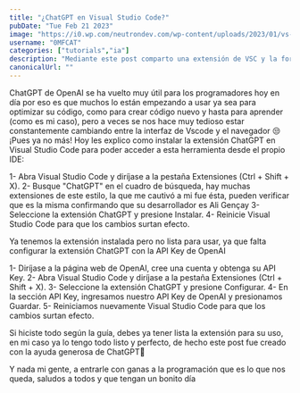```yaml
---
title: "¿ChatGPT en Visual Studio Code?"
pubDate: "Tue Feb 21 2023"
image: "https://i0.wp.com/neutrondev.com/wp-content/uploads/2023/01/vs-code-chat-gpt-extension.jpg?resize=1024%2C576&ssl=1"
username: "0MFCAT"
categories: ["tutorials","ia"]
description: "Mediante este post comparto una extensión de VSC y la forma de configurarla que nos permitirá usar ChatGPT sin tener que salir de dicha IDE"
canonicalUrl: ""
---
```


ChatGPT de OpenAI se ha vuelto muy útil para los programadores hoy en día por eso es que muchos lo están empezando a usar ya sea para optimizar su código, como para crear código nuevo y hasta para aprender (como es mi caso), pero a veces se nos hace muy tedioso estar constantemente cambiando entre la interfaz de Vscode y el navegador 😒 
¡Pues ya no más! Hoy les explico como instalar la extensión ChatGPT en Visual Studio Code para poder acceder a esta herramienta desde el propio IDE:

1- Abra Visual Studio Code y diríjase a la pestaña Extensiones (Ctrl + Shift + X).
2- Busque "ChatGPT" en el cuadro de búsqueda, hay muchas extensiones de este estilo, la que me cautivó a mi fue ésta, pueden verificar que es la misma confirmando que su desarrollador es Ali Gençay
3- Seleccione la extensión ChatGPT y presione Instalar.
4- Reinicie Visual Studio Code para que los cambios surtan efecto.

Ya tenemos la extensión instalada pero no lista para usar, ya que falta configurar la extensión ChatGPT con la API Key de OpenAI

1- Diríjase a la página web de OpenAI, cree una cuenta y obtenga su API Key.
2- Abra Visual Studio Code y diríjase a la pestaña Extensiones (Ctrl + Shift + X).
3- Seleccione la extensión ChatGPT y presione Configurar.
4- En la sección API Key, ingresamos nuestro API Key de OpenAI y presionamos Guardar.
5- Reiniciamos nuevamente Visual Studio Code para que los cambios surtan efecto.

Si hiciste todo según la guía, debes ya tener lista la extensión para su uso, en mi caso ya lo tengo todo listo y perfecto, de hecho este post fue creado con la ayuda generosa de ChatGPT🤫

Y nada mi gente, a entrarle con ganas a la programación que es lo que nos queda, saludos a todos y que tengan un bonito día
